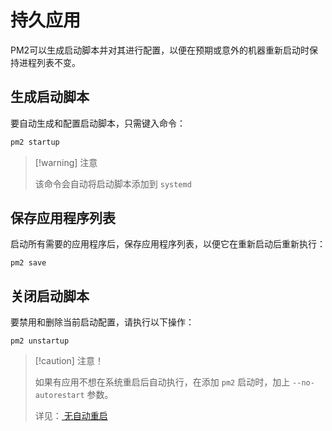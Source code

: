 # 持久应用

PM2可以生成启动脚本并对其进行配置，以便在预期或意外的机器重新启动时保持进程列表不变。



## 生成启动脚本

要自动生成和配置启动脚本，只需键入命令：

``` bash
pm2 startup
```

> [!warning] 注意
>
> 该命令会自动将启动脚本添加到 `systemd`

## 保存应用程序列表

启动所有需要的应用程序后，保存应用程序列表，以便它在重新启动后重新执行：

```
pm2 save
```

## 关闭启动脚本

要禁用和删除当前启动配置，请执行以下操作：

```
pm2 unstartup
```



> [!caution] 注意！
>
> 如果有应用不想在系统重启后自动执行，在添加 `pm2` 启动时，加上 `--no-autorestart` 参数。
>
> 详见：[ 无自动重启](./3_restart#无自动重启)